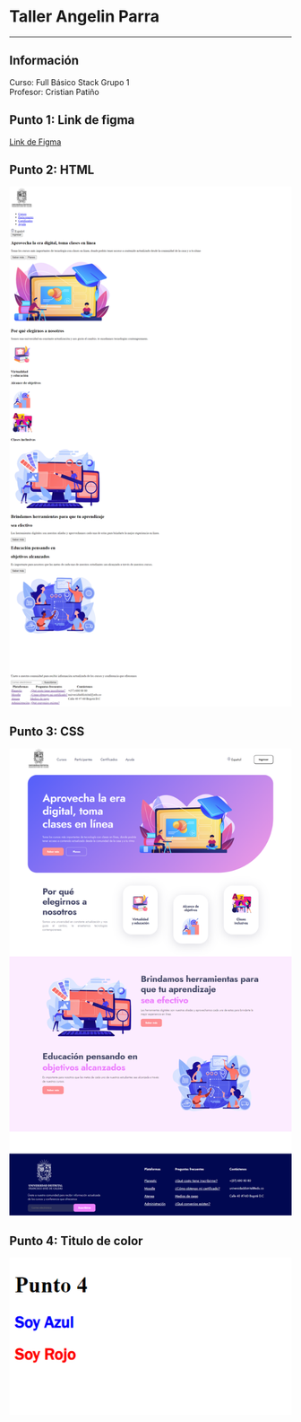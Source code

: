 <h1> Taller Angelin Parra </h1>
<hr>
<h2> Información</h2>
  <p>Curso: Full Básico Stack Grupo 1
  <br> Profesor: Cristian Patiño</p>
<h2> Punto 1: Link de figma</h2>
<a href="https://www.figma.com/proto/MiYScFG5DZ58cncTTqyWJO/Angelin-Parra---Figma-Excercise?node-id=1-297">Link de Figma</a>
<h2> Punto 2: HTML</h2>
<img src="PUBLIC/images/html.png">
<h2>Punto 3: CSS</h2>
<img src="PUBLIC/images/css.png">
<h2>Punto 4: Titulo de color</h2>
<img src="PUBLIC/images/punto4.png">